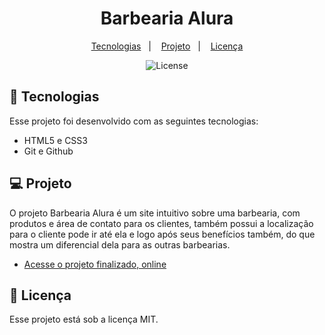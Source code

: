 <h1 align="center"> Barbearia Alura </h1>

<p align="center">
  <a href="#-tecnologias">Tecnologias</a>&nbsp;&nbsp;&nbsp;|&nbsp;&nbsp;&nbsp;
  <a href="#-projeto">Projeto</a>&nbsp;&nbsp;&nbsp;|&nbsp;&nbsp;&nbsp;
  <a href="#memo-licença">Licença</a>
</p>

<p align="center">
  <img alt="License" src="https://img.shields.io/static/v1?label=license&message=MIT&color=49AA26&labelColor=000000">
</p>

## 🚀 Tecnologias

Esse projeto foi desenvolvido com as seguintes tecnologias:

- HTML5 e CSS3
- Git e Github

## 💻 Projeto

O projeto Barbearia Alura é um site intuitivo sobre uma barbearia, com produtos e área de contato para os clientes, também possui a localização para o cliente pode ir até ela e logo após seus benefícios também, do que mostra um diferencial dela para as outras barbearias.

- [Acesse o projeto finalizado, online](https://pablonicolino.github.io/BarbeariaAlura/)

## :memo: Licença

Esse projeto está sob a licença MIT.
